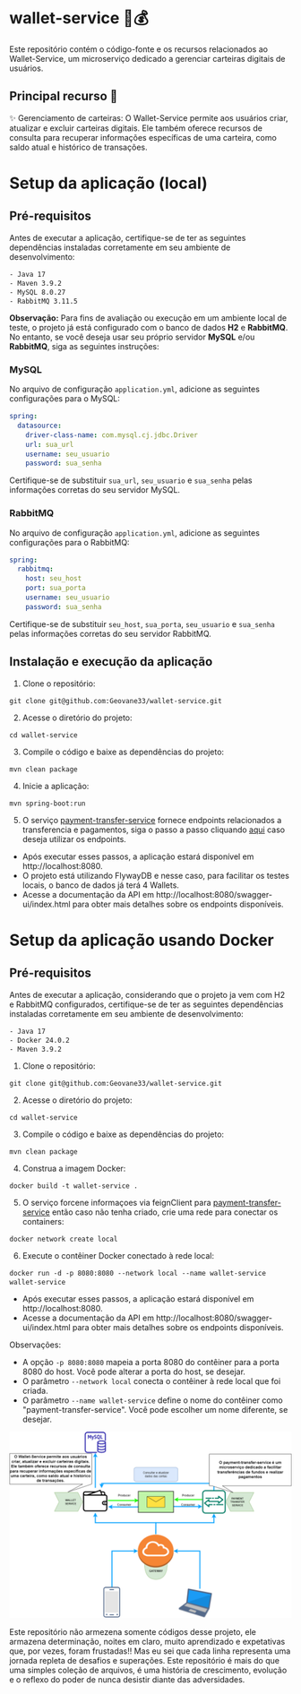 # wallet-service 🎩💰

Este repositório contém o código-fonte e os recursos relacionados ao Wallet-Service, um microserviço dedicado a gerenciar carteiras digitais de usuários.

## Principal recurso 🚀
✨ Gerenciamento de carteiras: O Wallet-Service permite aos usuários criar, atualizar e excluir carteiras digitais. Ele também oferece recursos de consulta para recuperar informações específicas de uma carteira, como saldo atual e histórico de transações.

# Setup da aplicação (local)
## Pré-requisitos
Antes de executar a aplicação, certifique-se de ter as seguintes dependências instaladas corretamente em seu ambiente de desenvolvimento:
```
- Java 17
- Maven 3.9.2
- MySQL 8.0.27
- RabbitMQ 3.11.5
```

**Observação:** Para fins de avaliação ou execução em um ambiente local de teste, o projeto já está configurado com o banco de dados **H2** e **RabbitMQ**. No entanto, se você deseja usar seu próprio servidor **MySQL** e/ou **RabbitMQ**, siga as seguintes instruções:

### MySQL
No arquivo de configuração `application.yml`, adicione as seguintes configurações para o MySQL:


```yaml
spring:
  datasource:
    driver-class-name: com.mysql.cj.jdbc.Driver
    url: sua_url
    username: seu_usuario
    password: sua_senha
```

Certifique-se de substituir `sua_url`, `seu_usuario` e `sua_senha` pelas informações corretas do seu servidor MySQL.

### RabbitMQ
No arquivo de configuração  `application.yml`, adicione as seguintes configurações para o RabbitMQ:



```yaml
spring:
  rabbitmq:
    host: seu_host
    port: sua_porta
    username: seu_usuario
    password: sua_senha
```

Certifique-se de substituir `seu_host`, `sua_porta`, `seu_usuario` e `sua_senha` pelas informações corretas do seu servidor RabbitMQ.

## Instalação e execução da aplicação

1. Clone o repositório:
```
git clone git@github.com:Geovane33/wallet-service.git
```

2. Acesse o diretório do projeto:
```
cd wallet-service
```

3. Compile o código e baixe as dependências do projeto:
```
mvn clean package
```

4. Inicie a aplicação:
```
mvn spring-boot:run
```
5. O serviço [payment-transfer-service](https://github.com/Geovane33/payment-transfer-service) fornece endpoints relacionados a transferencia e pagamentos, siga o passo a passo cliquando [aqui](https://github.com/Geovane33/payment-transfer-service) caso deseja utilizar os endpoints.

- Após executar esses passos, a aplicação estará disponível em http://localhost:8080.
- O projeto está utilizando FlywayDB e nesse caso, para facilitar os testes locais, o banco de dados já terá 4 Wallets.
- Acesse a documentação da API em http://localhost:8080/swagger-ui/index.html para obter mais detalhes sobre os endpoints disponíveis.

# Setup da aplicação usando Docker

## Pré-requisitos
Antes de executar a aplicação, considerando que o projeto ja vem com H2 e RabbitMQ configurados, certifique-se de ter as seguintes dependências instaladas corretamente em seu ambiente de desenvolvimento:
```
- Java 17
- Docker 24.0.2
- Maven 3.9.2
```
1. Clone o repositório:
```
git clone git@github.com:Geovane33/wallet-service.git
```

2. Acesse o diretório do projeto:
```
cd wallet-service
```

3. Compile o código e baixe as dependências do projeto:
```
mvn clean package
```

4. Construa a imagem Docker:
```
docker build -t wallet-service .
```

5. O serviço forcene informaçoes via feignClient para [payment-transfer-service](https://github.com/Geovane33/payment-transfer-service) então caso não tenha criado, crie uma rede para conectar os containers:
```
docker network create local
```

6. Execute o contêiner Docker conectado à rede local:
```
docker run -d -p 8080:8080 --network local --name wallet-service wallet-service
```

- Após executar esses passos, a aplicação estará disponível em http://localhost:8080.
- Acesse a documentação da API em http://localhost:8080/swagger-ui/index.html para obter mais detalhes sobre os endpoints disponíveis.

Observações:
- A opção `-p 8080:8080` mapeia a porta 8080 do contêiner para a porta 8080 do host. Você pode alterar a porta do host, se desejar.
- O parâmetro `--network local` conecta o contêiner à rede local que foi criada.
- O parâmetro `--name wallet-service` define o nome do contêiner como "payment-transfer-service". Você pode escolher um nome diferente, se desejar.

![wallet comunicações](wallet.png)


 Este repositório não armezena somente códigos desse projeto, ele armazena determinação, noites em claro, muito aprendizado e expetativas que, por vezes, foram frustadas!! Mas eu sei que cada linha representa uma jornada repleta de desafios e superações.
 Este repositório é mais do que uma simples coleção de arquivos, é uma história de crescimento, evolução e o reflexo do poder de nunca desistir diante das adversidades.
